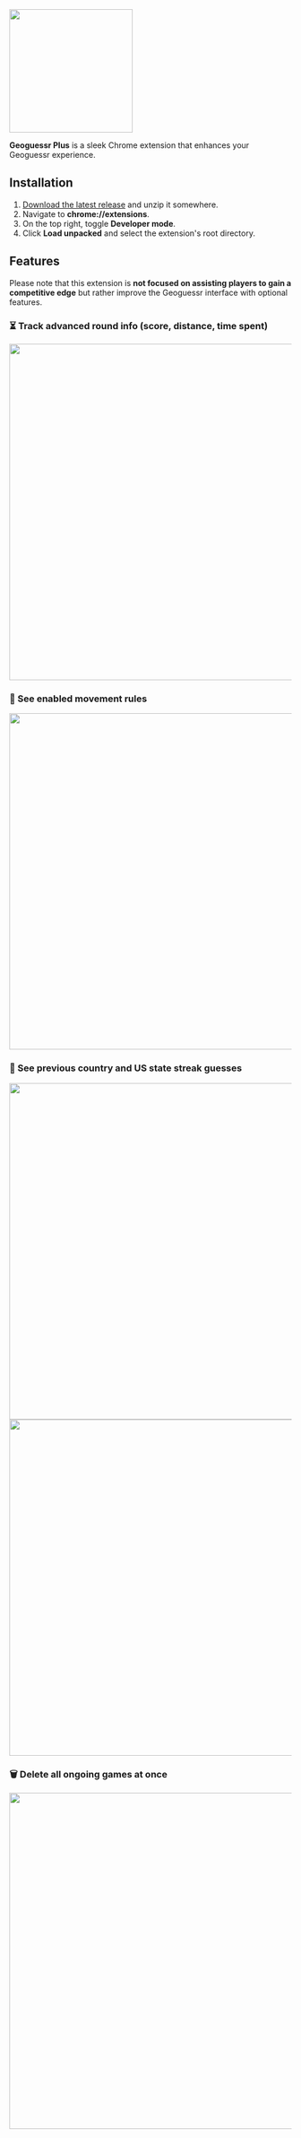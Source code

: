 <img src="https://i.imgur.com/4PG7lLL.png" width="220px">

**Geoguessr Plus** is a sleek Chrome extension that enhances your Geoguessr experience.

## Installation
1. [Download the latest release](https://github.com/aquelemiguel/geoguessr-plus/releases) and unzip it somewhere.
2. Navigate to **chrome://extensions**.
3. On the top right, toggle **Developer mode**.
4. Click **Load unpacked** and select the extension's root directory.

## Features
Please note that this extension is **not focused on assisting players to gain a competitive edge** but rather improve the Geoguessr interface with optional features.

### ⏳ Track advanced round info (score, distance, time spent)
<img src="https://i.imgur.com/q5qwFRA.png" width="600px">

### 🚨 See enabled movement rules
<img src="https://i.imgur.com/MD6Lv0B.png" width="600px">

### 🚩 See previous country and US state streak guesses
<img src="https://i.imgur.com/nnfewsv.png" width="600px">
<img src="https://i.imgur.com/f1aiC5A.png" width="600px">

### 🗑 Delete all ongoing games at once
<img src="https://i.imgur.com/xXsteXW.png" width="600px">

